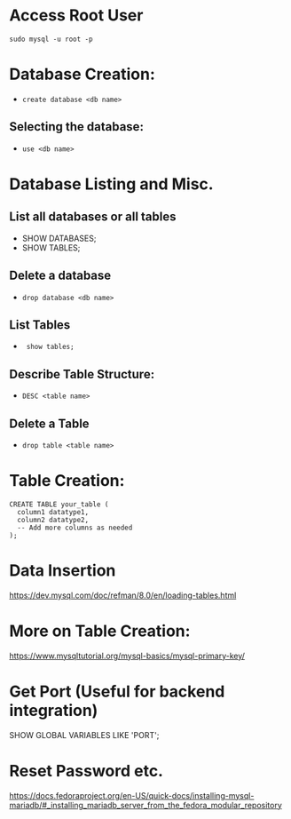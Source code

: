 # Access Root User
`sudo mysql -u root -p`
# Database Creation:
- `create database <db name>`
## Selecting the database:
- `use <db name>`
# Database Listing and Misc.
## List all databases or all tables
- SHOW DATABASES;
- SHOW TABLES;
## Delete a database
- `drop database <db name>`
## List Tables
- ` show tables;`
## Describe Table Structure:
- `DESC <table name>`
## Delete a Table
- `drop table <table name>`

# Table Creation:
```MySQL
CREATE TABLE your_table (
  column1 datatype1,
  column2 datatype2,
  -- Add more columns as needed
);
``` 
# Data Insertion
https://dev.mysql.com/doc/refman/8.0/en/loading-tables.html
# More on Table Creation:
https://www.mysqltutorial.org/mysql-basics/mysql-primary-key/

# Get Port (Useful for backend integration)
SHOW GLOBAL VARIABLES LIKE 'PORT';

# Reset Password etc.
https://docs.fedoraproject.org/en-US/quick-docs/installing-mysql-mariadb/#_installing_mariadb_server_from_the_fedora_modular_repository



